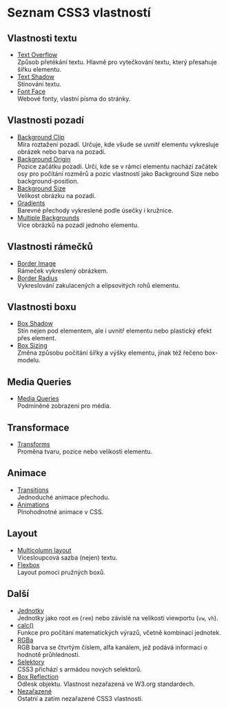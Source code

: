 # Seznam CSS3 vlastností

## Vlastnosti textu

- [Text Overflow](css3-text-overflow.md)  
  Způsob přetékání textu. Hlavně pro vytečkování textu, který přesahuje šířku elementu.
- [Text Shadow](css3-text-shadow.md)  
  Stínování textu.
- [Font Face](css3-font-face.md)  
  Webové fonty, vlastní písma do stránky.

## Vlastnosti pozadí

- [Background Clip](css3-background-clip.md)  
  Míra roztažení pozadí. Určuje, kde všude se uvnitř elementu vykresluje obrázek nebo barva na pozadí.
- [Background Origin](css3-background-origin.md)  
  Pozice začátku pozadí. Určí, kde se v rámci elementu nachází začátek osy pro počítání rozměrů a pozic vlastností jako Background Size nebo background-position.
- [Background Size](css3-background-size.md)  
  Velikost obrázku na pozadí.
- [Gradients](css3-gradients.md)  
  Barevné přechody vykreslené podle úsečky i kružnice.
- [Multiple Backgrounds](css3-multiple-backgrounds.md)  
  Více obrázků na pozadí jednoho elementu.

## Vlastnosti rámečků

- [Border Image](css3-border-image.md)  
  Rámeček vykreslený obrázkem.
- [Border Radius](css3-border-radius.md)  
  Vykreslování zakulacených a elipsovitých rohů elementu.  

## Vlastnosti boxu

- [Box Shadow](css3-box-shadow.md)  
  Stín nejen pod elementem, ale i uvnitř elementu nebo plastický efekt přes element.
- [Box Sizing](css3-box-sizing.md)  
  Změna způsobu počítání šířky a výšky elementu, jinak též řečeno box-modelu.

## Media Queries

- [Media Queries](css3-media-queries.md)  
  Podmíněné zobrazení pro média.

## Transformace

- [Transforms](css3-transforms.md)  
  Proměna tvaru, pozice nebo velikosti elementu.

## Animace

- [Transitions](css3-transitions.md)  
  Jednoduché animace přechodu.
- [Animations](css3-animations.md)  
  Plnohodnotné animace v CSS.

## Layout
  
- [Multicolumn layout](css-multicolumn.md)  
  Vícesloupcová sazba (nejen) textu.
- [Flexbox](css3-flexbox.md)  
  Layout pomocí pružných boxů. 

## Další

- [Jednotky](css3-jednotky.md)  
  Jednotky jako root `em` (`rem`) nebo závislé na velikosti viewportu (`vw`, `vh`).
- [calc()](css3-calc.md)  
  Funkce pro počítání matematických výrazů, včetně kombinací jednotek.
- [RGBa](css3-rgba.md)  
  RGB barva se čtvrtým číslem, alfa kanálem, jež podává informaci o hodnotě průhlednosti.
- [Selektory](css3-selektory.md)  
  CSS3 přichází s armádou nových selektorů. 
- [Box Reflection](css3-box-reflection.md)  
  Odlesk objektu. Vlastnost nezařazená ve W3.org standardech.
- [Nezařazené](css3-nezarazene.md)  
  Ostatní a zatím nezařazené CSS3 vlastnosti.
